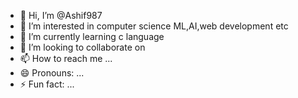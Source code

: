 - 👋 Hi, I’m @Ashif987
- 👀 I’m interested in computer science ML,AI,web development etc
- 🌱 I’m currently learning c language
- 💞️ I’m looking to collaborate on
- 📫 How to reach me ...
- 😄 Pronouns: ...
- ⚡ Fun fact: ...

<!---
Ashif987/Ashif987 is a ✨ special ✨ repository because its `README.md` (this file) appears on your GitHub profile.
You can click the Preview link to take a look at your changes.
--->
